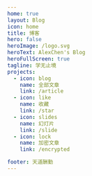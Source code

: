 ```yaml
---
home: true
layout: Blog
icon: home
title: 博客
hero: false
heroImage: /logo.svg
heroText: AlexChen's Blog
heroFullScreen: true
tagline: 学无止境
projects:
  - icon: blog
    name: 全部文章
    link: /article
  - icon: like
    name: 收藏
    link: /star
  - icon: slides
    name: 幻灯片
    link: /slide
  - icon: lock
    name: 加密文章
    link: /encrypted

footer: 天道酬勤
---
```

